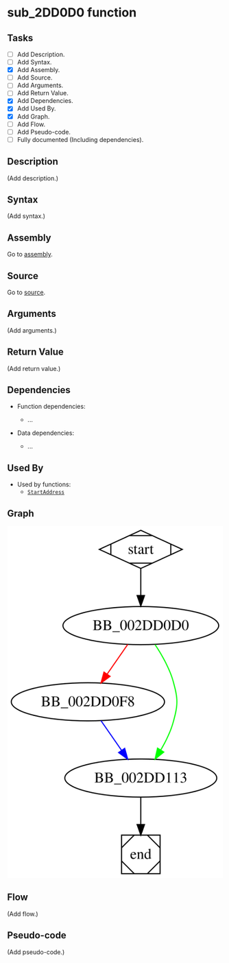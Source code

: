 # sub_2DD0D0 function

## Tasks

- [ ] Add Description.
- [ ] Add Syntax.
- [X] Add Assembly.
- [ ] Add Source.
- [ ] Add Arguments.
- [ ] Add Return Value.
- [X] Add Dependencies.
- [X] Add Used By.
- [X] Add Graph.
- [ ] Add Flow.
- [ ] Add Pseudo-code.
- [ ] Fully documented (Including dependencies).

## Description

(Add description.)

## Syntax

(Add syntax.)

## Assembly

Go to [assembly](../asm/sub_2DD0D0.asm).

## Source

Go to [source](../cc/sub_2DD0D0.cc).

## Arguments

(Add arguments.)

## Return Value

(Add return value.)

## Dependencies

* Function dependencies:
  * ...


* Data dependencies:
  * ...

## Used By

* Used by functions:
  * [`StartAddress`](StartAddress.md)

## Graph

![sub_2DD0D0 Graph](../svg/sub_2DD0D0.svg "sub_2DD0D0 Graph")

## Flow

(Add flow.)

## Pseudo-code

(Add pseudo-code.)
